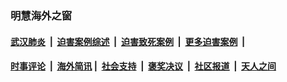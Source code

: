 
### 明慧海外之窗

####  [武汉肺炎](indexes/365.md?t=02250700) &nbsp;|&nbsp;  [迫害案例综述](indexes/328.md?t=02250700) &nbsp;|&nbsp; [迫害致死案例](indexes/277.md?t=02250700)  &nbsp;|&nbsp; [更多迫害案例](indexes/81.md?t=02250700)  &nbsp;|&nbsp; 
####  [时事评论](indexes/19.md?t=02250700) &nbsp;|&nbsp; [海外简讯](indexes/245.md?t=02250700)&nbsp;|&nbsp;  [社会支持](indexes/140.md?t=02250700) &nbsp;|&nbsp; [褒奖决议](indexes/282.md?t=02250700) &nbsp;|&nbsp; [社区报道](indexes/91.md?t=02250700)  &nbsp;|&nbsp; [天人之间](indexes/78.md?t=02250700) 

